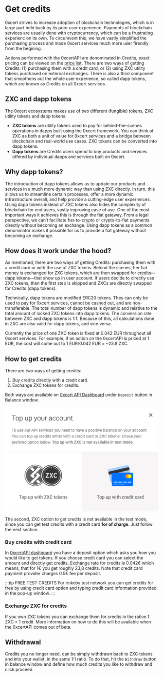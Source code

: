 # Get credits

0xcert strives to increase adoption of blockchain technologies, which is in large part held back by its poor user experience. Payments of blockchain services are usually done with cryptocurrency, which can be a frustrating experienc on its own. To circumvent this, we have vastly simplified the purchasing process and made 0xcert services much more user firendly from the begining. 

Actions performed with the 0xcertAPI are denominated in Credits, exact pricing can be viewed on the [price list](https://dashboard.0xcert.org/costs/). There are two ways of getting Credits: (1) purchasing them with a credit card, or (2) using ZXC utility tokens purchased on external exchanges. There is also a third component that smoothens out the whole user experience, so called dapp tokens, which are known as Credits on all 0xcert services.

## ZXC and dapp tokens

The 0xcert ecosystems makes use of two different (fungible) tokens, ZXC utility tokens and dapp tokens.

* **ZXC tokens** are utility tokens used to pay for behind-the-scenes operations in dapps built using the 0xcert framework. You can think of ZXC as both a unit of value for 0xcert services and a bridge between blockchain and real-world use cases. ZXC tokens can be converted into dapp tokens.
* **Dapp tokens** are Credits users spend to buy products and services offered by individual dapps and services built on 0xcert. 

## Why dapp tokens?

The introduction of dapp tokens allows us to update our products and services in a much more dynamic way than using ZXC directly. In turn, this allows us to streamline certain processes, offer a more dynamic infrastructure overall, and help provide a cutting-edge user experiences. Using dapp tokens instead of ZXC tokens also hides the complexity of blockchain for end users, vastly improving ease of use. One of the most important ways it achieves this is through the fiat gateway. From a legal perspective, we can’t facilitate fiat-to-crypto or crypto-to-fiat payments directly without becoming an exchange. Using dapp tokens as a common denominator makes it possible for us to provide a fiat gateway without becoming an exchange.

## How does it work under the hood?

As mentioned, there are two ways of getting Credits: purchasing them with a credit card or with the use of ZXC tokens. Behind the scenes, her fiat money is exchanged for ZXC tokens, which are then swapped for credits—dapp tokens—that show up in user account. If users decide to directly use ZXC tokens, then the first step is skipped and ZXCs are directly swapped for Credits (dapp tokens).

Technically, dapp tokens are modified ERC20 tokens. They can only be used to pay for 0xcert services, cannot be cashed out, and are non-transferable. The total number of dapp tokens is dynamic and relative to the total amount of locked ZXC tokens into dapp tokens. The conversion rate between ZXC and dapp tokens is 1:1. Because of this, all calculations done in ZXC are also valid for dapp tokens, and vice versa.

Currently the price of one ZXC token is fixed at 0.042 EUR throughout all 0xcert services. For example, if an action on the 0xcertAPI is priced at 1 EUR, the cost will come out to 1 EUR/0.042 EUR = ~23.8 ZXC.


## How to get credits

There are two ways of getting credits:

1. Buy credits directly with a credit card.
2. Exchange ZXC tokens for credits.

Both ways are available on [0xcert API Dashboard](https://dashboard.0xcert.org) under `Deposit` button in Balance window.

![Deposit options](../assets/deposit-options.png)

The second, ZXC option to get credits is not available in the test mode, since you can get test credits with a credit card **for of charge**. Just follow the next section.

### Buy credits with credit card

In [0xcertAPI dashboard](https://dashboard.0xcert.org) you have a deposit option which asks you how you would like to get tokens. If you choose credit card you can select the amount and directly get credits. Exchange rate for credits is 0.042€ which means, that for 1€ you get roughly 23,8 credits. Note that credit card payment provider charges 0.5€ fee per deposit.

:::tip FREE TEST CREDITS
For rinkeby test network you can get credits for free by using credit card option and typing credit card information provided in the pop-up window.
:::

### Exchange ZXC for credits

If you own ZXC tokens you can exchange them for credits in the ration 1 ZXC = 1 credit. More information on how to do this will be available when the 0xcertAPI comes out of beta.

## Withdrawal

Credits you no longer need, can be simply withdrawn back to ZXC tokens and into your wallet, in the same 1:1 ratio. To do that, hit the `Withdraw` button in balance window and define how much credits you like to withdraw and click proceed.